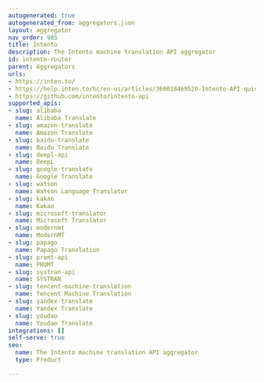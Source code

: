 ```yaml
---
autogenerated: true
autogenerated_from: aggregators.json
layout: aggregator
nav_order: 985
title: Intento
description: The Intento machine translation API aggregator
id: intento-router
parent: Aggregators
urls:
- https://inten.to/
- https://help.inten.to/hc/en-us/articles/360018469520-Intento-API-quick-guide
- https://github.com/intento/intento-api
supported_apis:
- slug: alibaba
  name: Alibaba Translate
- slug: amazon-translate
  name: Amazon Translate
- slug: baidu-translate
  name: Baidu Translate
- slug: deepl-api
  name: DeepL
- slug: google-translate
  name: Google Translate
- slug: watson
  name: Watson Language Translator
- slug: kakao
  name: Kakao
- slug: microsoft-translator
  name: Microsoft Translator
- slug: modernmt
  name: ModernMT
- slug: papago
  name: Papago Translation
- slug: promt-api
  name: PROMT
- slug: systran-api
  name: SYSTRAN
- slug: tencent-machine-translation
  name: Tencent Machine Translation
- slug: yandex-translate
  name: Yandex Translate
- slug: youdao
  name: Youdao Translate
integrations: []
self-serve: true
seo:
  name: The Intento machine translation API aggregator
  type: Product

---
```


